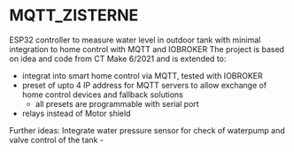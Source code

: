 # MQTT_ZISTERNE
ESP32 controller to measure water level in outdoor tank with minimal integration to home control with MQTT and IOBROKER
The project is based on idea and code from CT Make 6/2021 and is extended to:
- integrat into smart home control via MQTT, tested with IOBROKER
- preset of upto 4 IP address for MQTT servers to allow exchange of home control devices and fallback solutions
   - all presets are programmable with serial port
- relays instead of Motor shield

Further ideas: Integrate water pressure sensor for check of waterpump and valve control of the tank - 
